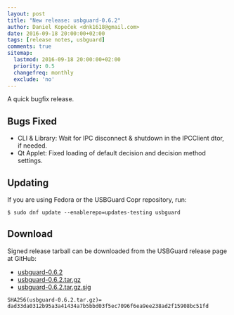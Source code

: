 ```yaml
---
layout: post
title: "New release: usbguard-0.6.2"
author: Daniel Kopeček <dnk1618@gmail.com>
date: 2016-09-18 20:00:00+02:00
tags: [release notes, usbguard]
comments: true
sitemap:
  lastmod: 2016-09-18 20:00:00+02:00
  priority: 0.5
  changefreq: monthly
  exclude: 'no'
---
```


A quick bugfix release.

## Bugs Fixed

 * CLI & Library: Wait for IPC disconnect & shutdown in the IPCClient dtor, if needed.
 * Qt Applet: Fixed loading of default decision and decision method settings.

## Updating

If you are using Fedora or the USBGuard Copr repository, run:

    $ sudo dnf update --enablerepo=updates-testing usbguard

## Download

Signed release tarball can be downloaded from the USBGuard release page at GitHub:

 * [usbguard-0.6.2](https://github.com/dkopecek/usbguard/releases/tag/usbguard-0.6.2)
 * [usbguard-0.6.2.tar.gz](https://github.com/dkopecek/usbguard/releases/download/usbguard-0.6.2/usbguard-0.6.2.tar.gz)
 * [usbguard-0.6.2.tar.gz.sig](https://github.com/dkopecek/usbguard/releases/download/usbguard-0.6.2/usbguard-0.6.2.tar.gz.sig)

```
SHA256(usbguard-0.6.2.tar.gz)= dad33da0312b95a3a41434a7b5bbd03f5ec7096f6ea9ee238ad2f15908bc51fd
```
